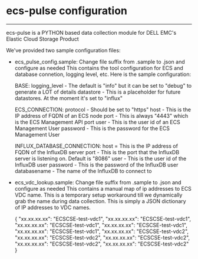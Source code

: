 # ecs-pulse configuration
----------------------------------------------------------------------------------------------
ecs-pulse is a PYTHON based data collection module for DELL EMC's Elastic Cloud Storage Product

We've provided two sample configuration files:

- ecs_pulse_config.sample: Change file suffix from .sample to .json and configure as needed
  This contains the tool configuration for ECS and database connetion, logging level, etc. Here
  is the sample configuration:
  
  BASE:
  logging_level - The default is "info" but it can be set to "debug" to generate a LOT of details
  datastore - This is a placeholder for future datastores.  At the moment it's set to "influx"
  
  ECS_CONNECTION:
  protocol - Should be set to "https"
  host - This is the IP address of FQDN of an ECS node
  port - This is always "4443" which is the ECS Management API port
  user - This is the user id of an ECS Management User 
  password - This is the password for the ECS Management User
  
  INFLUX_DATABASE_CONNECTION:
  host = This is the IP address of FQDN of the InfluxDB server
  port - This is the port that the InfluxDB server is listening on.  Default is "8086"
  user - This is the user id of the InfluxDB user 
  password - This is the password of the InfluxDB user 
  databasename - The name of the InfluxDB to connect to
  
- ecs_vdc_lookup.sample: Change file suffix from .sample to .json and configure as needed
  This contains a manual map of ip addresses to ECS VDC name.  This is a temporary setup workaround till we 
  dynamically grab the name during data collection.  This is simply a JSON dictionary of IP addresses to 
  VDC names.
  
  {
  "xx.xx.xx.xx": "ECSCSE-test-vdc1",
  "xx.xx.xx.xx": "ECSCSE-test-vdc1",
  "xx.xx.xx.xx": "ECSCSE-test-vdc1",
  "xx.xx.xx.xx": "ECSCSE-test-vdc1",
  "xx.xx.xx.xx": "ECSCSE-test-vdc1",
  "xx.xx.xx.xx": "ECSCSE-test-vdc2",
  "xx.xx.xx.xx": "ECSCSE-test-vdc2",
  "xx.xx.xx.xx": "ECSCSE-test-vdc2",
  "xx.xx.xx.xx": "ECSCSE-test-vdc2",
  "xx.xx.xx.xx": "ECSCSE-test-vdc2"
}


